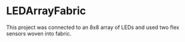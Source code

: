 # LEDArrayFabric
This project was connected to an 8x8 array of LEDs and used two flex sensors woven into fabric.

